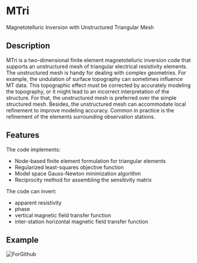 # MTri
Magnetotelluric Inversion with Unstructured Triangular Mesh 

## Description
MTri is a two-dimensional finite element magnetotelluric inversion code that supports an unstructured mesh of triangular electrical resistivity elements. The unstructured mesh is handy for dealing with complex geometries. For example, the undulation of surface topography can sometimes influence MT data. This topographic effect must be corrected by accurately modeling the topography, or it might lead to an incorrect interpretation of the structure. For that, the unstructured mesh is preferred over the simple structured mesh. Besides, the unstructured mesh can accommodate local refinement to improve modeling accuracy. Common in practice is the refinement of the elements surrounding observation stations.

## Features

The code implements:
- Node-based finite element formulation for triangular elements
- Regularized least-squares objective function
- Model space Gauss-Newton minimization algorithm
- Reciprocity method for assembling the sensitivity matrix

The code can invert:
- apparent resistivity
- phase
- vertical magnetic field transfer function
- inter-station horizontal magnetic field transfer function

## Example

![ForGithub](https://user-images.githubusercontent.com/65894100/196236640-85baaff2-f9d6-4a2f-b547-07a57d6d1342.png)
